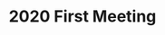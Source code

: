 ---
credit:
- Thomas Quig
featured: false
recording: ''
slides: 2020_first_meeting.pdf
tags:
- Introductions
- SIGPwny as a group
- CTFs
time_close: ''
time_start: '2020-09-24T23:15:00.000000Z'
title: 2020 First Meeting
week_number: 0
---